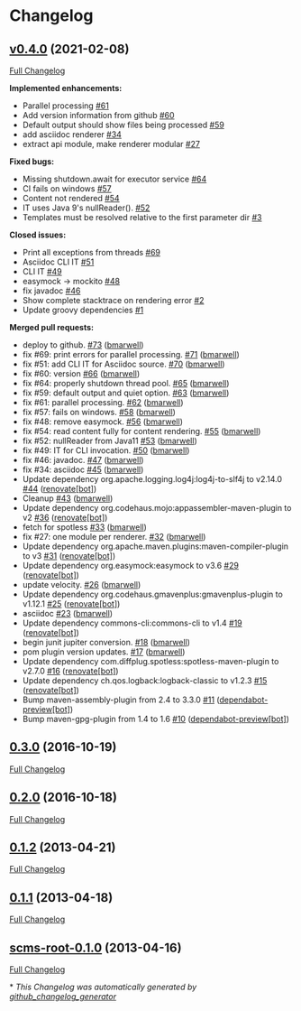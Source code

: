 # Changelog

## [v0.4.0](https://github.com/scms/scms/tree/v0.4.0) (2021-02-08)

[Full Changelog](https://github.com/scms/scms/compare/0.3.0...v0.4.0)

**Implemented enhancements:**

- Parallel processing [\#61](https://github.com/scms/scms/issues/61)
- Add version information from github [\#60](https://github.com/scms/scms/issues/60)
- Default output should show files being processed [\#59](https://github.com/scms/scms/issues/59)
- add asciidoc renderer [\#34](https://github.com/scms/scms/issues/34)
- extract api module, make renderer modular [\#27](https://github.com/scms/scms/issues/27)

**Fixed bugs:**

- Missing shutdown.await for executor service [\#64](https://github.com/scms/scms/issues/64)
- CI fails on windows [\#57](https://github.com/scms/scms/issues/57)
- Content not rendered [\#54](https://github.com/scms/scms/issues/54)
- IT uses Java 9's nullReader\(\). [\#52](https://github.com/scms/scms/issues/52)
- Templates must be resolved relative to the first parameter dir [\#3](https://github.com/scms/scms/issues/3)

**Closed issues:**

- Print all exceptions from threads [\#69](https://github.com/scms/scms/issues/69)
- Asciidoc CLI IT [\#51](https://github.com/scms/scms/issues/51)
- CLI IT [\#49](https://github.com/scms/scms/issues/49)
- easymock -\> mockito [\#48](https://github.com/scms/scms/issues/48)
- fix javadoc [\#46](https://github.com/scms/scms/issues/46)
- Show complete stacktrace on rendering error [\#2](https://github.com/scms/scms/issues/2)
- Update groovy dependencies [\#1](https://github.com/scms/scms/issues/1)

**Merged pull requests:**

- deploy to github. [\#73](https://github.com/scms/scms/pull/73) ([bmarwell](https://github.com/bmarwell))
- fix \#69: print errors for parallel processing. [\#71](https://github.com/scms/scms/pull/71) ([bmarwell](https://github.com/bmarwell))
- fix \#51: add CLI IT for Asciidoc source. [\#70](https://github.com/scms/scms/pull/70) ([bmarwell](https://github.com/bmarwell))
- fix \#60: version [\#66](https://github.com/scms/scms/pull/66) ([bmarwell](https://github.com/bmarwell))
- fix \#64: properly shutdown thread pool. [\#65](https://github.com/scms/scms/pull/65) ([bmarwell](https://github.com/bmarwell))
- fix \#59: default output and quiet option. [\#63](https://github.com/scms/scms/pull/63) ([bmarwell](https://github.com/bmarwell))
- fix \#61: parallel processing. [\#62](https://github.com/scms/scms/pull/62) ([bmarwell](https://github.com/bmarwell))
- fix \#57: fails on windows. [\#58](https://github.com/scms/scms/pull/58) ([bmarwell](https://github.com/bmarwell))
- fix \#48: remove easymock. [\#56](https://github.com/scms/scms/pull/56) ([bmarwell](https://github.com/bmarwell))
- fix \#54: read content fully for content rendering. [\#55](https://github.com/scms/scms/pull/55) ([bmarwell](https://github.com/bmarwell))
- fix \#52: nullReader from Java11 [\#53](https://github.com/scms/scms/pull/53) ([bmarwell](https://github.com/bmarwell))
- fix \#49: IT for CLI invocation. [\#50](https://github.com/scms/scms/pull/50) ([bmarwell](https://github.com/bmarwell))
- fix \#46: javadoc. [\#47](https://github.com/scms/scms/pull/47) ([bmarwell](https://github.com/bmarwell))
- fix \#34: asciidoc [\#45](https://github.com/scms/scms/pull/45) ([bmarwell](https://github.com/bmarwell))
- Update dependency org.apache.logging.log4j:log4j-to-slf4j to v2.14.0 [\#44](https://github.com/scms/scms/pull/44) ([renovate[bot]](https://github.com/apps/renovate))
- Cleanup [\#43](https://github.com/scms/scms/pull/43) ([bmarwell](https://github.com/bmarwell))
- Update dependency org.codehaus.mojo:appassembler-maven-plugin to v2 [\#36](https://github.com/scms/scms/pull/36) ([renovate[bot]](https://github.com/apps/renovate))
- fetch for spotless [\#33](https://github.com/scms/scms/pull/33) ([bmarwell](https://github.com/bmarwell))
- fix \#27: one module per renderer. [\#32](https://github.com/scms/scms/pull/32) ([bmarwell](https://github.com/bmarwell))
- Update dependency org.apache.maven.plugins:maven-compiler-plugin to v3 [\#31](https://github.com/scms/scms/pull/31) ([renovate[bot]](https://github.com/apps/renovate))
- Update dependency org.easymock:easymock to v3.6 [\#29](https://github.com/scms/scms/pull/29) ([renovate[bot]](https://github.com/apps/renovate))
- update velocity. [\#26](https://github.com/scms/scms/pull/26) ([bmarwell](https://github.com/bmarwell))
- Update dependency org.codehaus.gmavenplus:gmavenplus-plugin to v1.12.1 [\#25](https://github.com/scms/scms/pull/25) ([renovate[bot]](https://github.com/apps/renovate))
- asciidoc [\#23](https://github.com/scms/scms/pull/23) ([bmarwell](https://github.com/bmarwell))
- Update dependency commons-cli:commons-cli to v1.4 [\#19](https://github.com/scms/scms/pull/19) ([renovate[bot]](https://github.com/apps/renovate))
- begin junit jupiter conversion. [\#18](https://github.com/scms/scms/pull/18) ([bmarwell](https://github.com/bmarwell))
- pom plugin version updates. [\#17](https://github.com/scms/scms/pull/17) ([bmarwell](https://github.com/bmarwell))
- Update dependency com.diffplug.spotless:spotless-maven-plugin to v2.7.0 [\#16](https://github.com/scms/scms/pull/16) ([renovate[bot]](https://github.com/apps/renovate))
- Update dependency ch.qos.logback:logback-classic to v1.2.3 [\#15](https://github.com/scms/scms/pull/15) ([renovate[bot]](https://github.com/apps/renovate))
- Bump maven-assembly-plugin from 2.4 to 3.3.0 [\#11](https://github.com/scms/scms/pull/11) ([dependabot-preview[bot]](https://github.com/apps/dependabot-preview))
- Bump maven-gpg-plugin from 1.4 to 1.6 [\#10](https://github.com/scms/scms/pull/10) ([dependabot-preview[bot]](https://github.com/apps/dependabot-preview))

## [0.3.0](https://github.com/scms/scms/tree/0.3.0) (2016-10-19)

[Full Changelog](https://github.com/scms/scms/compare/0.2.0...0.3.0)

## [0.2.0](https://github.com/scms/scms/tree/0.2.0) (2016-10-18)

[Full Changelog](https://github.com/scms/scms/compare/0.1.2...0.2.0)

## [0.1.2](https://github.com/scms/scms/tree/0.1.2) (2013-04-21)

[Full Changelog](https://github.com/scms/scms/compare/0.1.1...0.1.2)

## [0.1.1](https://github.com/scms/scms/tree/0.1.1) (2013-04-18)

[Full Changelog](https://github.com/scms/scms/compare/scms-root-0.1.0...0.1.1)

## [scms-root-0.1.0](https://github.com/scms/scms/tree/scms-root-0.1.0) (2013-04-16)

[Full Changelog](https://github.com/scms/scms/compare/cfb9822c19804f2ff5061e7dd0eccc02ad1d495e...scms-root-0.1.0)



\* *This Changelog was automatically generated by [github_changelog_generator](https://github.com/github-changelog-generator/github-changelog-generator)*
